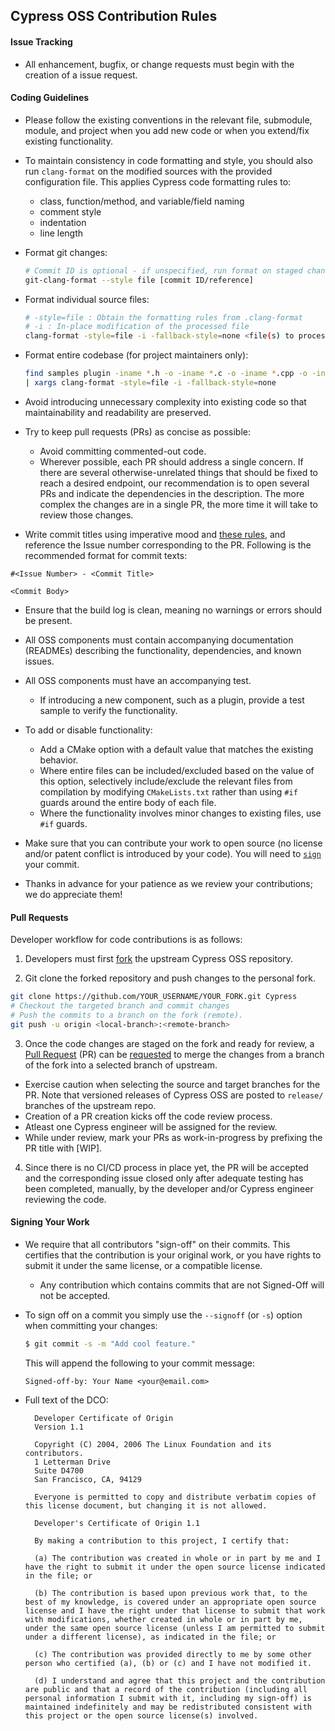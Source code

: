 
## Cypress OSS Contribution Rules

#### Issue Tracking

* All enhancement, bugfix, or change requests must begin with the creation of a issue request.


#### Coding Guidelines

- Please follow the existing conventions in the relevant file, submodule, module, and project when you add new code or when you extend/fix existing functionality.

- To maintain consistency in code formatting and style, you should also run `clang-format` on the modified sources with the provided configuration file. This applies Cypress code formatting rules to:
  - class, function/method, and variable/field naming
  - comment style
  - indentation
  - line length

- Format git changes:
  ```bash
  # Commit ID is optional - if unspecified, run format on staged changes.
  git-clang-format --style file [commit ID/reference]
  ```

- Format  individual source files:
  ```bash
  # -style=file : Obtain the formatting rules from .clang-format
  # -i : In-place modification of the processed file
  clang-format -style=file -i -fallback-style=none <file(s) to process>
  ```

- Format entire codebase (for project maintainers only):
  ```bash
  find samples plugin -iname *.h -o -iname *.c -o -iname *.cpp -o -iname *.hpp \
  | xargs clang-format -style=file -i -fallback-style=none
  ```

- Avoid introducing unnecessary complexity into existing code so that maintainability and readability are preserved.

- Try to keep pull requests (PRs) as concise as possible:
  - Avoid committing commented-out code.
  - Wherever possible, each PR should address a single concern. If there are several otherwise-unrelated things that should be fixed to reach a desired endpoint, our recommendation is to open several PRs and indicate the dependencies in the description. The more complex the changes are in a single PR, the more time it will take to review those changes.

- Write commit titles using imperative mood and [these rules](https://chris.beams.io/posts/git-commit/), and reference the Issue number corresponding to the PR. Following is the recommended format for commit texts:
```
#<Issue Number> - <Commit Title>

<Commit Body>
```

- Ensure that the build log is clean, meaning no warnings or errors should be present.

- All OSS components must contain accompanying documentation (READMEs) describing the functionality, dependencies, and known issues.


- All OSS components must have an accompanying test.

  - If introducing a new component, such as a plugin, provide a test sample to verify the functionality.

- To add or disable functionality:
  - Add a CMake option with a default value that matches the existing behavior.
  - Where entire files can be included/excluded based on the value of this option, selectively include/exclude the relevant files from compilation by modifying `CMakeLists.txt` rather than using `#if` guards around the entire body of each file.
  - Where the functionality involves minor changes to existing files, use `#if` guards.

- Make sure that you can contribute your work to open source (no license and/or patent conflict is introduced by your code). You will need to [`sign`](#signing-your-work) your commit.

- Thanks in advance for your patience as we review your contributions; we do appreciate them!


#### Pull Requests
Developer workflow for code contributions is as follows:

1. Developers must first [fork](https://help.github.com/en/articles/fork-a-repo) the upstream Cypress OSS repository.

2. Git clone the forked repository and push changes to the personal fork.

  ```bash
git clone https://github.com/YOUR_USERNAME/YOUR_FORK.git Cypress
# Checkout the targeted branch and commit changes
# Push the commits to a branch on the fork (remote).
git push -u origin <local-branch>:<remote-branch>
  ```

3. Once the code changes are staged on the fork and ready for review, a [Pull Request](https://help.github.com/en/articles/about-pull-requests) (PR) can be [requested](https://help.github.com/en/articles/creating-a-pull-request) to merge the changes from a branch of the fork into a selected branch of upstream.
  * Exercise caution when selecting the source and target branches for the PR.
    Note that versioned releases of Cypress OSS are posted to `release/` branches of the upstream repo.
  * Creation of a PR creation kicks off the code review process.
  * Atleast one Cypress engineer will be assigned for the review.
  * While under review, mark your PRs as work-in-progress by prefixing the PR title with [WIP].

4. Since there is no CI/CD process in place yet, the PR will be accepted and the corresponding issue closed only after adequate testing has been completed, manually, by the developer and/or Cypress engineer reviewing the code.


#### Signing Your Work

* We require that all contributors "sign-off" on their commits. This certifies that the contribution is your original work, or you have rights to submit it under the same license, or a compatible license.

  * Any contribution which contains commits that are not Signed-Off will not be accepted.

* To sign off on a commit you simply use the `--signoff` (or `-s`) option when committing your changes:
  ```bash
  $ git commit -s -m "Add cool feature."
  ```
  This will append the following to your commit message:
  ```
  Signed-off-by: Your Name <your@email.com>
  ```

* Full text of the DCO:

  ```
    Developer Certificate of Origin
    Version 1.1
    
    Copyright (C) 2004, 2006 The Linux Foundation and its contributors.
    1 Letterman Drive
    Suite D4700
    San Francisco, CA, 94129
    
    Everyone is permitted to copy and distribute verbatim copies of this license document, but changing it is not allowed.
  ```

  ```
    Developer's Certificate of Origin 1.1
    
    By making a contribution to this project, I certify that:
    
    (a) The contribution was created in whole or in part by me and I have the right to submit it under the open source license indicated in the file; or
    
    (b) The contribution is based upon previous work that, to the best of my knowledge, is covered under an appropriate open source license and I have the right under that license to submit that work with modifications, whether created in whole or in part by me, under the same open source license (unless I am permitted to submit under a different license), as indicated in the file; or
    
    (c) The contribution was provided directly to me by some other person who certified (a), (b) or (c) and I have not modified it.
    
    (d) I understand and agree that this project and the contribution are public and that a record of the contribution (including all personal information I submit with it, including my sign-off) is maintained indefinitely and may be redistributed consistent with this project or the open source license(s) involved.
  ```